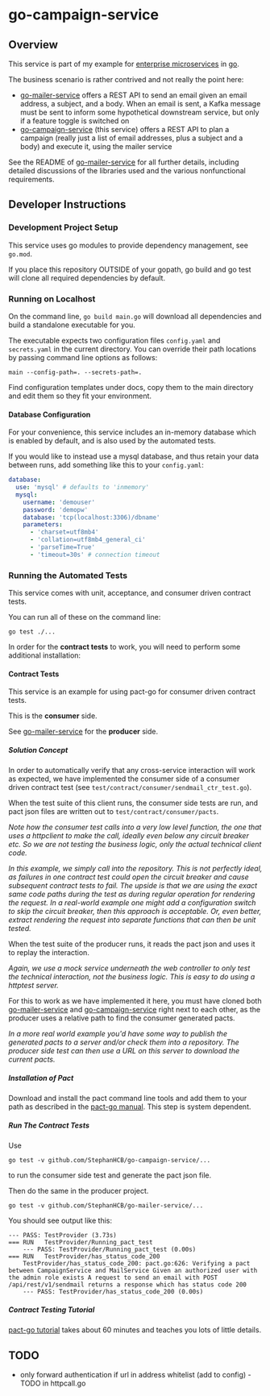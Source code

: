 # go-campaign-service

## Overview

This service is part of my example for [enterprise microservices](https://peter.bourgon.org/go-kit/) in 
[go](https://golang.org/).

The business scenario is rather contrived and not really the point here:
- [go-mailer-service](https://github.com/StephanHCB/go-mailer-service) 
  offers a REST API to send an email
  given an email address, a subject, and a body. When an email
  is sent, a Kafka message must be sent to inform some hypothetical
  downstream service, but only if a feature toggle is switched on
- [go-campaign-service](https://github.com/StephanHCB/go-campaign-service)
  (this service) offers a REST API to plan a campaign (really just a list of email addresses,
  plus a subject and a body) and execute it, 
  using the mailer service

See the README of [go-mailer-service](https://github.com/StephanHCB/go-mailer-service/README.md) for all further
details, including detailed discussions of the libraries used and the various nonfunctional requirements.

## Developer Instructions

### Development Project Setup

This service uses go modules to provide dependency management, see `go.mod`.

If you place this repository OUTSIDE of your gopath, go build and go test will clone
all required dependencies by default.

### Running on Localhost

On the command line, `go build main.go` will download all dependencies and build a standalone executable
for you.

The executable expects two configuration files `config.yaml` and `secrets.yaml` in the current directory.
You can override their path locations by passing command line options as follows:

```main --config-path=. --secrets-path=.``` 

Find configuration templates under docs, copy them to the main directory and edit them so they fit your
environment.

#### Database Configuration

For your convenience, this service includes an in-memory database which is enabled by default, and is also
used by the automated tests.

If you would like to instead use a mysql database, and thus retain your data between runs, add something
like this to your `config.yaml`:

```yaml
database:
  use: 'mysql' # defaults to 'inmemory'
  mysql:
    username: 'demouser'
    password: 'demopw'
    database: 'tcp(localhost:3306)/dbname'
    parameters:
      - 'charset=utf8mb4'
      - 'collation=utf8mb4_general_ci'
      - 'parseTime=True'
      - 'timeout=30s' # connection timeout
```

### Running the Automated Tests

This service comes with unit, acceptance, and consumer driven contract tests. 

You can run all of these on the command line:

```go test ./...```

In order for the **contract tests** to work, you will need to perform some additional installation:

#### Contract Tests

This service is an example for using pact-go for consumer driven contract tests.

This is the **consumer** side.

See [go-mailer-service](https://github.com/StephanHCB/go-mailer-service/) for the **producer** side.

##### Solution Concept

In order to automatically verify that any cross-service interaction will work as expected, we have 
implemented the consumer side of a consumer driven contract test (see `test/contract/consumer/sendmail_ctr_test.go`).

When the test suite of this client runs, the consumer side tests are run, and pact json files are written out to
`test/contract/consumer/pacts`.

_Note how the consumer test calls into a very low level function, the one that uses a httpclient to make the call,
ideally even below any circuit breaker etc. So we are not testing the business logic, only the actual technical client code._

_In this example, we simply call into the repository. This is not perfectly ideal, as failures in one contract
test could open the circuit breaker and cause subsequent contract tests to fail. The upside is that we are using the
exact same code paths during the test as during regular operation for rendering the request. In a real-world example one
might add a configuration switch to skip the circuit breaker, then this approach is acceptable. Or, even better, extract 
rendering the request into separate functions that can then be unit tested._

When the test suite of the producer runs, it reads the pact json and uses it to replay the interaction.

_Again, we use a mock service underneath the web controller to only test the technical interaction,
not the business logic. This is easy to do using a httptest server._

For this to work as we have implemented it here, you must have cloned both 
[go-mailer-service](https://github.com/StephanHCB/go-mailer-service/) and
[go-campaign-service](https://github.com/StephanHCB/go-campaign-service) right next to each other, as the
producer uses a relative path to find the consumer generated pacts.

_In a more real world example you'd have some way to publish the generated pacts to a server and/or
check them into a repository. The producer side test can then use a URL on this server to download the current
pacts._

##### Installation of Pact

Download and install the pact command line tools and add them to your path as described in the
[pact-go manual](https://github.com/pact-foundation/pact-go#installation). This step is system
dependent.

##### Run The Contract Tests

Use

`go test -v github.com/StephanHCB/go-campaign-service/...`

to run the consumer side test and generate the pact json file.

Then do the same in the producer project.

`go test -v github.com/StephanHCB/go-mailer-service/...`

You should see output like this:

```
--- PASS: TestProvider (3.73s)
=== RUN   TestProvider/Running_pact_test
    --- PASS: TestProvider/Running_pact_test (0.00s)
=== RUN   TestProvider/has_status_code_200
    TestProvider/has_status_code_200: pact.go:626: Verifying a pact between CampaignService and MailService Given an authorized user with the admin role exists A request to send an email with POST /api/rest/v1/sendmail returns a response which has status code 200
    --- PASS: TestProvider/has_status_code_200 (0.00s)
```

##### Contract Testing Tutorial

[pact-go tutorial](https://github.com/pact-foundation/pact-workshop-go) takes about 60 minutes
and teaches you lots of little details.

## TODO

* only forward authentication if url in address whitelist (add to config) - TODO in httpcall.go
